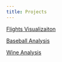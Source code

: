 ```yaml
---
title: Projects
---
```


<a href="/flights">Flights Visualizaiton</a>

<a href="/baseball-analysis">Baseball Analysis</a>

<a href="/wine-analysis">Wine Analysis</a>
